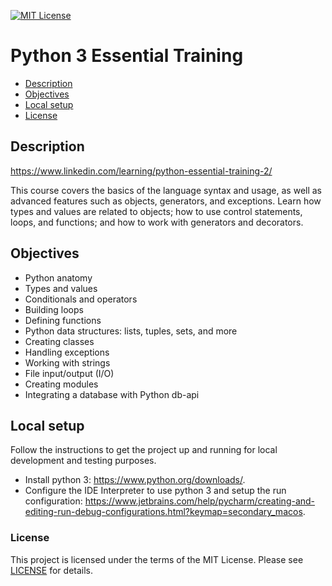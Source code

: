 [![MIT License](https://img.shields.io/badge/License-MIT-green.svg)](LICENSE.md)

# Python 3 Essential Training

* [Description](#description)
* [Objectives](#objectives)
* [Local setup](#local-setup)
* [License](#license)

## Description
https://www.linkedin.com/learning/python-essential-training-2/

This course covers the basics of the language syntax and usage, as well as advanced features such as objects, generators, and exceptions. Learn how types and values are related to objects; how to use control statements, loops, and functions; and how to work with generators and decorators.

## Objectives
- Python anatomy
- Types and values
- Conditionals and operators
- Building loops
- Defining functions
- Python data structures: lists, tuples, sets, and more
- Creating classes
- Handling exceptions
- Working with strings
- File input/output (I/O)
- Creating modules
- Integrating a database with Python db-api

## Local setup
Follow the instructions to get the project up and running for local development and testing purposes.
- Install python 3: https://www.python.org/downloads/. 
- Configure the IDE Interpreter to use python 3 and setup the run configuration: https://www.jetbrains.com/help/pycharm/creating-and-editing-run-debug-configurations.html?keymap=secondary_macos.

### License
This project is licensed under the terms of the MIT License.
Please see [LICENSE](LICENSE.md) for details.


